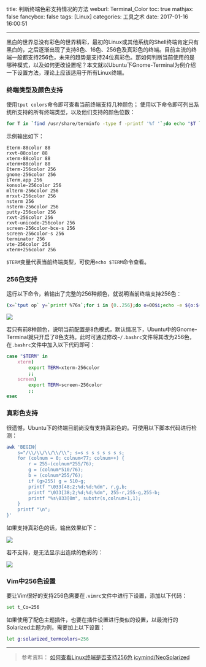 title: 判断终端色彩支持情况的方法
weburl: Terminal_Color
toc: true
mathjax: false
fancybox: false
tags: [Linux]
categories: 工具之术
date: 2017-01-16 16:00:51

---

黑白的世界总没有彩色的世界精彩，最初的Linux或其他系统的Shell终端肯定只有黑白的，之后逐渐出现了支持8色、16色、256色及真彩色的终端。目前主流的终端一般都支持256色，未来的趋势是支持24位真彩色。那如何判断当前使用的是哪种模式，以及如何更改设置呢？本文就以Ubuntu下Gnome-Terminal为例介绍一下设置方法，理论上应该适用于所有Linux终端。

<!--more-->

### 终端类型及颜色支持

使用`tput colors`命令即可查看当前终端支持几种颜色；
使用以下命令即可列出系统所支持的所有终端类型，以及他们支持的颜色位数：

```bash
for T in `find /usr/share/terminfo -type f -printf '%f '`;do echo "$T `tput -T $T colors`";done|sort -nk2|tail -n20
```

示例输出如下：

```no-highlight
Eterm-88color 88
rxvt-88color 88
xterm-88color 88
xterm+88color 88
Eterm-256color 256
gnome-256color 256
iTerm.app 256
konsole-256color 256
mlterm-256color 256
mrxvt-256color 256
nsterm 256
nsterm-256color 256
putty-256color 256
rxvt-256color 256
rxvt-unicode-256color 256
screen-256color-bce-s 256
screen-256color-s 256
terminator 256
vte-256color 256
xterm+256color 256
```

`$TERM`变量代表当前终端类型，可使用`echo $TERM`命令查看。

### 256色支持

运行以下命令，若输出了完整的256种颜色，就说明当前终端支持256色：

```bash
(x=`tput op` y=`printf %76s`;for i in {0..256};do o=00$i;echo -e ${o:${#o}-3:3} `tput setaf $i;tput setab $i`${y// /=}$x;done)
```

![](https://pic.gaomf.store/20170116154133.png)

若只有前8种颜色，说明当前配置是8色模式，默认情况下，Ubuntu中的Gnome-Terminal就只开启了8色支持。此时可通过修改`~/.bashrc`文件将其改为256色，在`.bashrc`文件中加入以下代码即可：

```bash
case "$TERM" in
	xterm)
		export TERM=xterm-256color
		;;
	screen)
		export TERM=screen-256color
		;;
esac
```

### 真彩色支持

很遗憾，Ubuntu下的终端目前尚没有支持真彩色的。可使用以下脚本代码进行检测：

```bash
awk 'BEGIN{
    s="/\\/\\/\\/\\/\\"; s=s s s s s s s s;
    for (colnum = 0; colnum<77; colnum++) {
        r = 255-(colnum*255/76);
        g = (colnum*510/76);
        b = (colnum*255/76);
        if (g>255) g = 510-g;
        printf "\033[48;2;%d;%d;%dm", r,g,b;
        printf "\033[38;2;%d;%d;%dm", 255-r,255-g,255-b;
        printf "%s\033[0m", substr(s,colnum+1,1);
    }
    printf "\n";
}'
```

如果支持真彩色的话，输出效果如下：

![](https://pic.gaomf.store/687474703a2f2f7777332e73696e61696d672e636e2f6c617267652f35643464623866396777316638696e746f386776676a3230686630306f3073762e6a7067.jpg)

若不支持，是无法显示出连续的色彩的：

![](https://pic.gaomf.store/20170116155023.png)

### Vim中256色设置

要让Vim很好的支持256色需要在`.vimrc`文件中进行下设置，添加以下代码：

```bash
set t_Co=256
```

如果使用了配色主题插件，也要在插件设置进行类似的设置，以最流行的Solarized主题为例，需要加上以下设置：

```bash
let g:solarized_termcolors=256
```

----------


> 参考资料：
> [如何查看Linux终端是否支持256色](http://yysfire.github.io/linux/how-to-check-linux-terminal-whether-support-256-colors.html)
> [icymind/NeoSolarized](https://github.com/icymind/NeoSolarized)